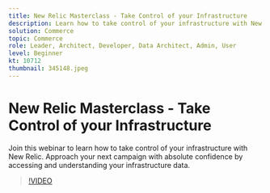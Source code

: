 ```yaml
---
title: New Relic Masterclass - Take Control of your Infrastructure
description: Learn how to take control of your infrastructure with New Relic. Approach your next campaign with absolute confidence by accessing and understanding your infrastructure data.
solution: Commerce
topic: Commerce
role: Leader, Architect, Developer, Data Architect, Admin, User
level: Beginner
kt: 10712
thumbnail: 345148.jpeg
---
```

# New Relic Masterclass - Take Control of your Infrastructure

Join this webinar to learn how to take control of your infrastructure with New Relic. Approach your next campaign with absolute confidence by accessing and understanding your infrastructure data.

>[!VIDEO](https://video.tv.adobe.com/v/345148/?quality=12&learn=on)
